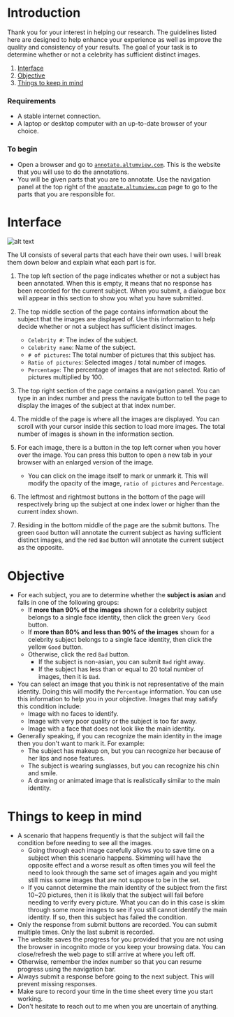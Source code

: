 # Introduction
Thank you for your interest in helping our research. The guidelines listed here are designed to help enhance your experience as well as improve the quality and consistency of your results. The goal of your task is to determine whether or not a celebrity has sufficient distinct images.

 1. [Interface](#Interface)
 2. [Objective](#Instruction)
 3. [Things to keep in mind](#Note)

### Requirements

  - A stable internet connection.
  - A laptop or desktop computer with an up-to-date browser of your choice. 

### To begin

  - Open a browser and go to [`annotate.altumview.com`](http://annotate.altumview.com/ "Remember this URL"). This is the website that you will use to do the annotations.
  - You will be given parts that you are to annotate. Use the navigation panel at the top right of the [`annotate.altumview.com`](http://annotate.altumview.com/ "Bookmark it maybe") page to go to the parts that you are responsible for.
 
# <a name="Interface"></a>Interface


![alt text](img/Interface.png)

The UI consists of several parts that each have their own uses. I will break them down below and explain what each part is for.
  1. The top left section of the page indicates whether or not a subject has been annotated. When this is empty, it means that no response has been recorded for the current subject. When you submit, a dialogue box will appear in this section to show you what you have submitted.

  2. The top middle section of the page contains information about the subject that the images are displayed of. Use this information to help decide whether or not a subject has sufficient distinct images.
	  - `Celebrity #`: The index of the subject.
	  - `Celebrity name`: Name of the subject.
	  - `# of pictures`: The total number of pictures that this subject has.
	  - `Ratio of pictures`: Selected images / total number of images.
	  - `Percentage`: The percentage of images that are not selected. Ratio of pictures multiplied by 100.
  3. The top right section of the page contains a navigation panel. You can type in an index number and press the navigate button to tell the page to display the images of the subject at that index number. 

  4. The middle of the page is where all the images are displayed. You can scroll with your cursor inside this section to load more images. The total number of images is shown in the information section. 
 5. For each image, there is a button in the top left corner when you hover over the image. You can press this button to open a new tab in your browser with an enlarged version of the image.
	  - You can click on the image itself to mark or unmark it. This will modify the opacity of the image, `ratio of pictures` and `Percentage`.
  6. The leftmost and rightmost buttons in the bottom of the page will respectively bring up the subject at one index lower or higher than the current index shown. 
 7. Residing in the bottom middle of the page are the submit buttons. The green `Good` button will annotate the current subject as having sufficient distinct images, and the red `Bad` button will annotate the current subject as the opposite. 

# <a name="Instruction"></a>Objective
  - For each subject, you are to determine whether the **subject is asian** and falls in one of the following groups: 
	  - If **more than 90% of the images** shown for a celebrity subject belongs to a single face identity, then click the green `Very Good` button.
	  - If **more than 80% and less than 90% of the images** shown for a celebrity subject belongs to a single face identity, then click the yellow `Good` button.
	  - Otherwise, click the red `Bad` button.
		  - If the subject is non-asian, you can submit `Bad` right away.
		  - If the subject has less than or equal to 20 total number of images, then it is `Bad`.
  - You can select an image that you think is not representative of the main identity. Doing this will modify the `Percentage` information. You can use this information to help you in your objective. Images that may satisfy this condition include:
	  - Image with no faces to identify. 
	  - Image with very poor quality or the subject is too far away.
	  - Image with a face that does not look like the main identity.
  - Generally speaking, if you can recognize the main identity in the image then you don't want to mark it. For example:
	  - The subject has makeup on, but you can recognize her because of her lips and nose features.
	  - The subject is wearing sunglasses, but you can recognize his chin and smile. 
	  - A drawing or animated image that is realistically similar to the main identity. 

# <a name="Note"></a>Things to keep in mind
  - A scenario that happens frequently is that the subject will fail the condition before needing to see all the images. 
	  - Going through each image carefully allows you to save time on a subject when this scenario happens. Skimming will have the opposite effect and a worse result as often times you will feel the need to look through the same set of images again and you might still miss some images that are not suppose to be in the set.
	  - If you cannot determine the main identity of the subject from the first 10~20 pictures, then it is likely that the subject will fail before needing to verify every picture. What you can do in this case is skim through some more images to see if you still cannot identify the main identity. If so, then this subject has failed the condition. 
  - Only the response from submit buttons are recorded. You can submit multiple times. Only the last submit is recorded.
  - The website saves the progress for you provided that you are not using the browser in incognito mode or you keep your browsing data. You can close/refresh the web page to still arrive at where you left off.
  - Otherwise, remember the index number so that you can resume progress using the navigation bar.
  - Always submit a response before going to the next subject. This will prevent missing responses.
  - Make sure to record your time in the time sheet every time you start working.
  - Don't hesitate to reach out to me when you are uncertain of anything. 


<!--stackedit_data:
eyJoaXN0b3J5IjpbNTAzMjQ1NjI0LC0xNDMzNjE2MDM0XX0=
-->